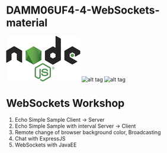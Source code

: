 # DAMM06UF4-4-WebSockets-material

![alt tag](https://github.com/sergigrau/DAWM06UF4-2-AJAX-exercicis/blob/master/imatges/node.png)
![alt tag](https://github.com/sergigrau/DAWM06UF1234-HTML5-material/blob/master/imatges/logo.png)
![alt tag](https://upload.wikimedia.org/wikipedia/en/3/30/Java_programming_language_logo.svg)

<h1>WebSockets Workshop</h1>
<ol>
<li> Echo Simple Sample Client -> Server</li>
<li> Echo Simple Sample with interval Server -> Client </li>
<li> Remote change of browser background color, Broadcasting</li>
<li> Chat with ExpressJS</li>
<li> WebSockets with JavaEE</li>
</ol>


